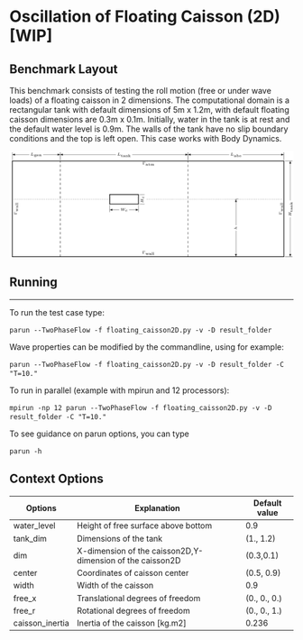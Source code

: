 # Oscillation of Floating Caisson (2D) [WIP]

## Benchmark Layout

This benchmark consists of testing the roll motion (free or under wave loads) of a floating caisson in 2 dimensions. The computational domain is a rectangular tank with default dimensions of 5m x 1.2m, with default floating caisson dimensions are 0.3m x 0.1m. Initially, water in the tank is at rest and the default water level is 0.9m. The walls of the tank have no slip boundary conditions and the top is left open.
This case works with Body Dynamics.

![Alt text](floating_caisson.png)

## Running
-----

To run the test case type:

```
parun --TwoPhaseFlow -f floating_caisson2D.py -v -D result_folder
```

Wave properties can be modified by the commandline, using for example:

```
parun --TwoPhaseFlow -f floating_caisson2D.py -v -D result_folder -C "T=10."
```

To run in parallel (example with mpirun and 12 processors):

```
mpirun -np 12 parun --TwoPhaseFlow -f floating_caisson2D.py -v -D result_folder -C "T=10."
```


To see guidance on parun options, you can type  

```
parun -h
```


## Context Options


| Options        | Explanation                                                         | Default value |
|----------------|---------------------------------------------------------------------|---------------|
| water_level    | Height of free surface above bottom                                 | 0.9           |
| tank_dim       | Dimensions of the tank                                              | (1., 1.2)     |
| dim            | X-dimension of the caisson2D,Y-dimension of the caisson2D           | (0.3,0.1)     |
| center         | Coordinates of caisson center                                       | (0.5, 0.9)    |
| width          | Width of the caisson                                                | 0.9           |
| free_x         | Translational degrees of freedom                                    | (0., 0., 0.)  |
| free_r         | Rotational degrees of freedom                                       | (0., 0., 1.)  |
| caisson_inertia| Inertia of the caisson [kg.m2]                                      | 0.236         |
